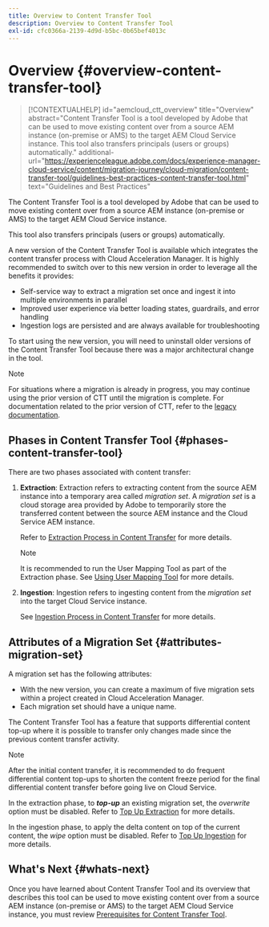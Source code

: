```yaml
---
title: Overview to Content Transfer Tool
description: Overview to Content Transfer Tool
exl-id: cfc0366a-2139-4d9d-b5bc-0b65bef4013c
---
```

# Overview {#overview-content-transfer-tool}

>[!CONTEXTUALHELP] 
>id="aemcloud_ctt_overview" 
>title="Overview" 
>abstract="Content Transfer Tool is a tool developed by Adobe that can be used to move existing content over from a source AEM instance (on-premise or AMS) to the target AEM Cloud Service instance. This tool also transfers principals (users or groups) automatically."
>additional-url="https://experienceleague.adobe.com/docs/experience-manager-cloud-service/content/migration-journey/cloud-migration/content-transfer-tool/guidelines-best-practices-content-transfer-tool.html" text="Guidelines and Best Practices"

The Content Transfer Tool is a tool developed by Adobe that can be used to move existing content over from a source AEM instance (on-premise or AMS) to the target AEM Cloud Service instance. 

This tool also transfers principals (users or groups) automatically. 

A new version of the Content Transfer Tool is available which integrates the content transfer process with Cloud Acceleration Manager. It is highly recommended to switch over to this new version in order to leverage all the benefits it provides:

* Self-service way to extract a migration set once and ingest it into multiple environments in parallel
* Improved user experience via better loading states, guardrails, and error handling
* Ingestion logs are persisted and are always available for troubleshooting 

To start using the new version, you will need to uninstall older versions of the Content Transfer Tool because there was a major architectural change in the tool. 

>[!NOTE]
>
> For situations where a migration is already in progress, you may continue using the prior version of CTT until the migration is complete. For documentation related to the prior version of CTT, refer to the [legacy documentation](/help/journey-migration/content-transfer-tool/ctt-legacy/overview-content-transfer-tool-legacy.md).

## Phases in Content Transfer Tool {#phases-content-transfer-tool}

There are two phases associated with content transfer: 

1. **Extraction**:  Extraction refers to extracting content from the source AEM instance into a temporary area called *migration set*. A *migration set* is a cloud storage area provided by Adobe to temporarily store the transferred content between the source AEM instance and the Cloud Service AEM instance. 

   Refer to [Extraction Process in Content Transfer](https://experienceleague.adobe.com/docs/experience-manager-cloud-service/moving/cloud-migration/content-transfer-tool/extracting-content.html) for more details. 

    >[!NOTE]
    > It is recommended to run the User Mapping Tool as part of the Extraction phase. See [Using User Mapping Tool](https://experienceleague.adobe.com/docs/experience-manager-cloud-service/moving/cloud-migration/content-transfer-tool/user-mapping-tool/using-user-mapping-tool.html) for more details.

1. **Ingestion**: Ingestion refers to ingesting content from the *migration set* into the target Cloud Service instance. 

   See [Ingestion Process in Content Transfer](https://experienceleague.adobe.com/docs/experience-manager-cloud-service/moving/cloud-migration/content-transfer-tool/ingesting-content.html) for more details.

## Attributes of a Migration Set {#attributes-migration-set}
  
A migration set has the following attributes:

* With the new version, you can create a maximum of five migration sets within a project created in Cloud Acceleration Manager.
* Each migration set should have a unique name. 

The Content Transfer Tool has a feature that supports differential content top-up where it is possible to transfer only changes made since the previous content transfer activity. 

>[!NOTE]
>After the initial content transfer, it is recommended to do frequent differential content top-ups to shorten the content freeze period for the final differential content transfer before going live on Cloud Service. 

In the extraction phase, to ***top-up*** an existing migration set, the *overwrite* option must be disabled. Refer to [Top Up Extraction](https://experienceleague.adobe.com/docs/experience-manager-cloud-service/moving/cloud-migration/content-transfer-tool/extracting-content.html?lang=en#top-up-extraction-process) for more details.

In the ingestion phase, to apply the delta content on top of the current content, the *wipe* option must be disabled. Refer to [Top Up Ingestion](https://experienceleague.adobe.com/docs/experience-manager-cloud-service/moving/cloud-migration/content-transfer-tool/ingesting-content.html?lang=en#top-up-ingestion-process) for more details.

## What's Next {#whats-next}

Once you have learned about Content Transfer Tool and its overview that describes this tool can be used to move existing content over from a source AEM instance (on-premise or AMS) to the target AEM Cloud Service instance, you must review [Prerequisites for Content Transfer Tool](https://experienceleague.adobe.com/docs/experience-manager-cloud-service/moving/cloud-migration/content-transfer-tool/prerequisites-content-transfer-tool.html?lang=en).
